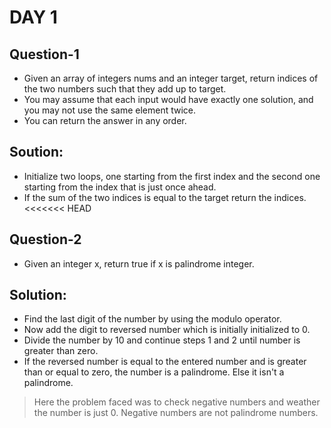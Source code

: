 # DAY 1

## Question-1
- Given an array of integers nums and an integer target, return indices of the two numbers such that they add up to target.
- You may assume that each input would have exactly one solution, and you may not use the same element twice.
- You can return the answer in any order.

## Soution: 
- Initialize two loops, one starting from the first index and the second one starting from the index that is just once ahead.
- If the sum of the two indices is equal to the target return the indices.
<<<<<<< HEAD


## Question-2
- Given an integer x, return true if x is palindrome integer.

## Solution:
- Find the last digit of the number by using the modulo operator.
- Now add the digit to reversed number which is initially initialized to 0.
- Divide the number by 10 and continue steps 1 and 2 until number is greater than zero.
- If the reversed number is equal to the entered number and is greater than or equal to zero, the number is a palindrome. Else it isn't a palindrome.

> Here the problem faced was to check negative numbers and weather the number is just 0. Negative numbers are not palindrome numbers.
